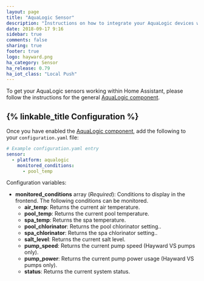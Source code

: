 ```yaml
---
layout: page
title: "AquaLogic Sensor"
description: "Instructions on how to integrate your AquaLogic devices within Home Assistant."
date: 2018-09-17 9:16
sidebar: true
comments: false
sharing: true
footer: true
logo: hayward.png
ha_category: Sensor
ha_release: 0.79
ha_iot_class: "Local Push"
---
```


To get your AquaLogic sensors working within Home Assistant, please follow the instructions for the general [AquaLogic component](/components/aqualogic).

## {% linkable_title Configuration %}

Once you have enabled the [AquaLogic component](/components/aqualogic), add the following to your `configuration.yaml` file:

```yaml
# Example configuration.yaml entry
sensor:
  - platform: aqualogic
    monitored_conditions:
      - pool_temp
```

Configuration variables:

- **monitored_conditions** array (*Required*): Conditions to display in the frontend. The following conditions can be monitored.
  - **air_temp**: Returns the current air temperature.
  - **pool_temp**: Returns the current pool temperature.
  - **spa_temp**: Returns the spa temperature.
  - **pool_chlorinator**: Returns the pool chlorinator setting..
  - **spa_chlorinator**: Returns the spa chlorinator setting..
  - **salt_level**: Returns the current salt level.
  - **pump_speed**: Returns the current pump speed (Hayward VS pumps only).
  - **pump_power**: Returns the current pump power usage (Hayward VS pumps only).
  - **status**: Returns the current system status.
